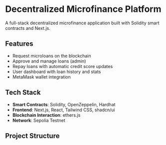 # Decentralized Microfinance Platform

A full-stack decentralized microfinance application built with Solidity smart contracts and Next.js.

## Features

- Request microloans on the blockchain
- Approve and manage loans (admin)
- Repay loans with automatic credit score updates
- User dashboard with loan history and stats
- MetaMask wallet integration

## Tech Stack

- **Smart Contracts**: Solidity, OpenZeppelin, Hardhat
- **Frontend**: Next.js, React, Tailwind CSS, shadcn/ui
- **Blockchain Interaction**: ethers.js
- **Network**: Sepolia Testnet

## Project Structure

